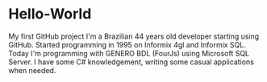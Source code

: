 # Hello-World
My first GitHub project
I'm a Brazilian 44 years old developer starting using GitHub.
Started programming in 1995 on Informix 4gl and Informix SQL.
Today I'm programming with GENERO BDL (FourJs) using Microsoft SQL Server.
I have some C# knowledgement, writing some casual applications when needed.
